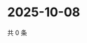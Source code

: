 # 2025-10-08

共 0 条

<!-- BEGIN ZHIHUQUESTIONS -->
<!-- 最后更新时间 Wed Oct 08 2025 17:12:28 GMT+0800 (China Standard Time) -->

<!-- END ZHIHUQUESTIONS -->
